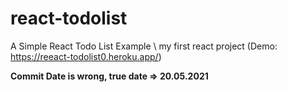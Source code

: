 # react-todolist
A Simple React Todo List Example \\ my first react project (Demo: https://reeact-todolist0.heroku.app/)

**Commit Date is wrong, true date => 20.05.2021**

